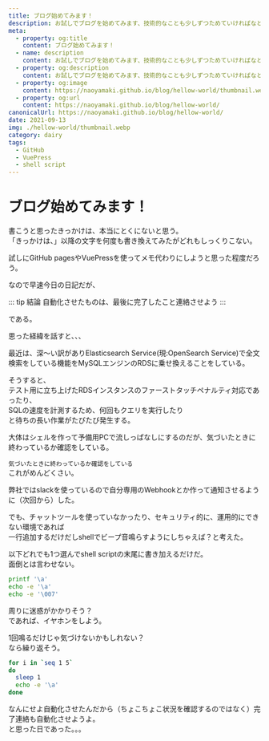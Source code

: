 ```yaml
---
title: ブログ始めてみます！
description: お試しでブログを始めてみます、技術的なことも少しずつためていければなと思っております。
meta:
  - property: og:title
    content: ブログ始めてみます！
  - name: description
    content: お試しでブログを始めてみます、技術的なことも少しずつためていければなと思っております。
  - property: og:description
    content: お試しでブログを始めてみます、技術的なことも少しずつためていければなと思っております。
  - property: og:image
    content: https://naoyamaki.github.io/blog/hellow-world/thumbnail.webp
  - property: og:url
    content: https://naoyamaki.github.io/blog/hellow-world/
canonicalUrl: https://naoyamaki.github.io/blog/hellow-world/
date: 2021-09-13
img: ./hellow-world/thumbnail.webp
category: dairy
tags:
  - GitHub
  - VuePress
  - shell script
---
```


# ブログ始めてみます！

書こうと思ったきっかけは、本当にとくにないと思う。  
「きっかけは、」以降の文字を何度も書き換えてみたがどれもしっくりこない。

試しにGitHub pagesやVuePressを使ってメモ代わりにしようと思った程度だろう。

なので早速今日の日記だが、

::: tip 結論
自動化させたものは、最後に完了したこと連絡させよう
:::

である。

思った経緯を話すと、、、

最近は、深～い訳がありElasticsearch Service(現:OpenSearch Service)で全文検索をしている機能をMySQLエンジンのRDSに乗せ換えることをしている。

そうすると、  
テスト用に立ち上げたRDSインスタンスのファーストタッチペナルティ対応であったり、  
SQLの速度を計測するため、何回もクエリを実行したり  
と待ちの長い作業がたびたび発生する。

大体はシェルを作って予備用PCで流しっぱなしにするのだが、気づいたときに終わっているか確認をしている。

`気づいたときに終わっているか確認をしている`  
これがめんどくさい。

弊社ではslackを使っているので自分専用のWebhookとか作って通知させるように（次回から）した。

でも、チャットツールを使っていなかったり、セキュリティ的に、運用的にできない環境であれば  
一行追加するだけだしshellでビープ音鳴らすようにしちゃえば？と考えた。

以下どれでも1つ選んでshell scriptの末尾に書き加えるだけだ。  
面倒とは言わせない。

```sh
printf '\a'
echo -e '\a'
echo -e '\007'
```

周りに迷惑がかかりそう？  
であれば、イヤホンをしよう。

1回鳴るだけじゃ気づけないかもしれない？  
なら繰り返そう。

```sh
for i in `seq 1 5`
do
  sleep 1
  echo -e '\a'
done
```

なんにせよ自動化させたんだから（ちょこちょこ状況を確認するのではなく）完了連絡も自動化させようよ。  
と思った日であった。。。